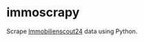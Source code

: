 # immoscrapy

Scrape [Immobilienscout24][] data using Python.

[Immobilienscout24]: https://www.immobilienscout24.de/
